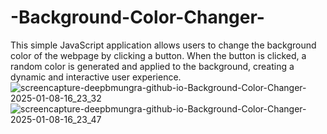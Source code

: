 # -Background-Color-Changer-
 This simple JavaScript application allows users to change the  background color of the webpage by clicking a button. When the button is clicked,  a random color is generated and applied to the background, creating a dynamic  and interactive user experience. 
![screencapture-deepbmungra-github-io-Background-Color-Changer-2025-01-08-16_23_32](https://github.com/user-attachments/assets/667b980b-87b6-4087-8d0a-b054aa904d13)
![screencapture-deepbmungra-github-io-Background-Color-Changer-2025-01-08-16_23_47](https://github.com/user-attachments/assets/123d21bd-27f1-49c2-a5c3-a8a9b0151c54)
